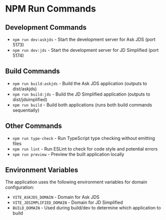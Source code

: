 # NPM Run Commands

## Development Commands

- `npm run dev:askjds` - Start the development server for Ask JDS (port 5173)
- `npm run dev:jds` - Start the development server for JD Simplified (port 5174)

## Build Commands

- `npm run build:askjds` - Build the Ask JDS application (outputs to dist/askjds)
- `npm run build:jds` - Build the JD Simplified application (outputs to dist/jdsimplified)
- `npm run build` - Build both applications (runs both build commands sequentially)

## Other Commands

- `npm run type-check` - Run TypeScript type checking without emitting files
- `npm run lint` - Run ESLint to check for code style and potential errors
- `npm run preview` - Preview the built application locally

## Environment Variables

The application uses the following environment variables for domain configuration:
- `VITE_ASKJDS_DOMAIN` - Domain for Ask JDS
- `VITE_JDSIMPLIFIED_DOMAIN` - Domain for JD Simplified
- `BUILD_DOMAIN` - Used during build/dev to determine which application to build 